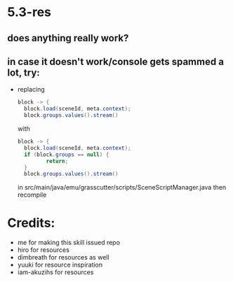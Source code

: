 # 5.3-res

## does anything really work?

## in case it doesn't work/console gets spammed a lot, try:

- replacing 
  
  ```java
  block -> {
    block.load(sceneId, meta.context);
    block.groups.values().stream()
  ```
  
  with
  
  ```java
  block -> {
    block.load(sceneId, meta.context);
    if (block.groups == null) {
           return;
    }
    block.groups.values().stream()
  ```
  
  in src/main/java/emu/grasscutter/scripts/SceneScriptManager.java
  then recompile

# Credits:

- me for making this skill issued repo
- hiro for resources
- dimbreath for resources as well
- yuuki for resource inspiration
- iam-akuzihs for resources
